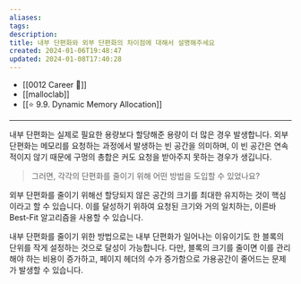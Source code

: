 ```yaml
---
aliases: 
tags: 
description:
title: 내부 단편화와 외부 단편화의 차이점에 대해서 설명해주세요
created: 2024-01-06T19:48:47
updated: 2024-01-08T17:40:28
---
```

- [[0012 Career 💼]]
- [[malloclab]]
- [[⭐️ 9.9. Dynamic Memory Allocation]]
---
내부 단편화는 실제로 필요한 용량보다 할당해준 용량이 더 많은 경우 발생합니다. 외부 단편화는 메모리를 요청하는 과정에서 발생하는 빈 공간을 의미하며, 이 빈 공간은 연속적이지 않기 때문에 구멍의 총합은 커도 요청을 받아주지 못하는 경우가 생깁니다.

> 그러면, 각각의 단편화를 줄이기 위해 어떤 방법을 도입할 수 있었나요?

외부 단편화를 줄이기 위해선 할당되지 않은 공간의 크기를 최대한 유지하는 것이 핵심이라고 할 수 있습니다. 이를 달성하기 위하여 요청된 크기와 거의 일치하는, 이른바 Best-Fit 알고리즘을 사용할 수 있습니다.

내부 단편화를 줄이기 위한 방법으로는 내부 단편화가 일어나는 이유이기도 한 블록의 단위를 작게 설정하는 것으로 달성이 가능합니다. 다만, 블록의 크기를 줄이면 이를 관리해야 하는 비용이 증가하고, 페이지 헤더의 수가 증가함으로 가용공간이 줄어드는 문제가 발생할 수 있습니다.
